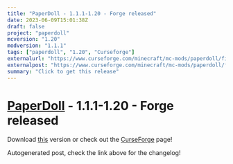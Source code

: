 ```yaml
---
title: "PaperDoll - 1.1.1-1.20 - Forge released"
date: 2023-06-09T15:01:38Z
draft: false
project: "paperdoll"
mcversion: "1.20"
modversion: "1.1.1"
tags: ["paperdoll", "1.20", "Curseforge"]
externalurl: "https://www.curseforge.com/minecraft/mc-mods/paperdoll/files/4576089"
externalpost: "https://www.curseforge.com/minecraft/mc-mods/paperdoll/files/4576089"
summary: "Click to get this release"
---
```

# [PaperDoll](/project/paperdoll) - 1.1.1-1.20 - Forge released
Download [this](https://www.curseforge.com/minecraft/mc-mods/paperdoll/files/4576089) version or check out the [CurseForge](https://www.curseforge.com/minecraft/mc-mods/paperdoll) page!

Autogenerated post, check the link above for the changelog!
